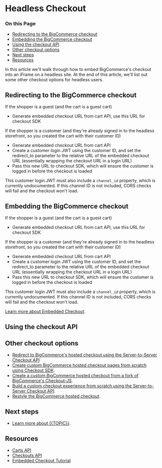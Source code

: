 # Headless Checkout

<div class="otp" id="no-index">

### On this Page

- [Redirecting to the BigCommerce checkout](#redirecting-to-the-bigcommerce-checkout)
- [Embedding the BigCommerce checkout](#embedding-the-bigcommerce-checkout)
- [Using the checkout API](#using-the-checkout-api)
- [Other checkout options](#other-checkout-options)
- [Next steps](#next-steps)
- [Resources](#resources)

</div>

In this article we'll walk through how to embed BigCommerce's checkout into an iFrame on a headless site. At the end of this article, we'll list out some other checkout options for headless users.

## Redirecting to the BigCommerce checkout

If the shopper is a guest (and the cart is a guest cart)

* Generate embedded checkout URL from cart API, use this URL for checkout SDK

If the shopper is a customer (and they're already signed in to the headless storefront, so you created the cart with their customer ID)

* Generate embedded checkout URL from cart API
* Create a customer login JWT using the customer ID, and set the redirect_to parameter to the relative URL of the embedded checkout URL (essentially wrapping the checkout URL in a login URL)
* Pass this new URL to checkout SDK, which will ensure the customer is logged in before the checkout is loaded

This customer login JWT must also include a `channel_id` property, which is currently undocumented. If this channel ID is not included, CORS checks will fail and the checkout won't load.

## Embedding the BigCommerce checkout

If the shopper is a guest (and the cart is a guest cart)

* Generate embedded checkout URL from cart API, use this URL for checkout SDK

If the shopper is a customer (and they're already signed in to the headless storefront, so you created the cart with their customer ID)

* Generate embedded checkout URL from cart API
* Create a customer login JWT using the customer ID, and set the redirect_to parameter to the relative URL of the embedded checkout URL (essentially wrapping the checkout URL in a login URL)
* Pass this new URL to checkout SDK, which will ensure the customer is logged in before the checkout is loaded

This customer login JWT must also include a `channel_id` property, which is currently undocumented. If this channel ID is not included, CORS checks will fail and the checkout won't load.

[Learn more about Embedded Checkout](https://developer.bigcommerce.com/api-docs/storefronts/embedded-checkout/embedded-checkout-tutorial).

## Using the checkout API

## Other checkout options

* [Redirect to BigCommerce's hosted checkout using the Server-to-Server Checkout API](https://developer.bigcommerce.com/api-reference/cart-checkout/server-server-checkout-api)
* [Create custom BigCommerce hosted checkout pages from scratch using Checkout SDK](https://developer.bigcommerce.com/stencil-docs/customizing-checkout/checkout-sdk-quickstart).
* [Create a custom BigCommerce hosted checkout from a fork of BigCommerce's Checkout-JS](https://github.com/bigcommerce/checkout-js).
* [Build a custom checkout experience from scratch using the Server-to-Server Checkout API](https://developer.bigcommerce.com/api-reference/cart-checkout/server-server-checkout-api).
* [Restyle the BigCommerce hosted checkout](https://developer.bigcommerce.com/stencil-docs/customizing-checkout/optimized-one-page-checkout).

## Next steps

* [Learn more about {{TOPIC}}]().

## Resources

* [Carts API](https://developer.bigcommerce.com/api-reference/store-management/carts)
* [Checkouts API](https://developer.bigcommerce.com/api-reference/store-management/checkouts)
* [Embedded Checkout Tutorial](https://developer.bigcommerce.com/api-docs/storefronts/embedded-checkout/embedded-checkout-tutorial)